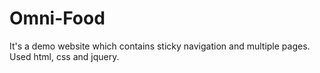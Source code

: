 # Omni-Food

It's a demo website which contains sticky navigation and multiple pages. Used html, css and jquery.
